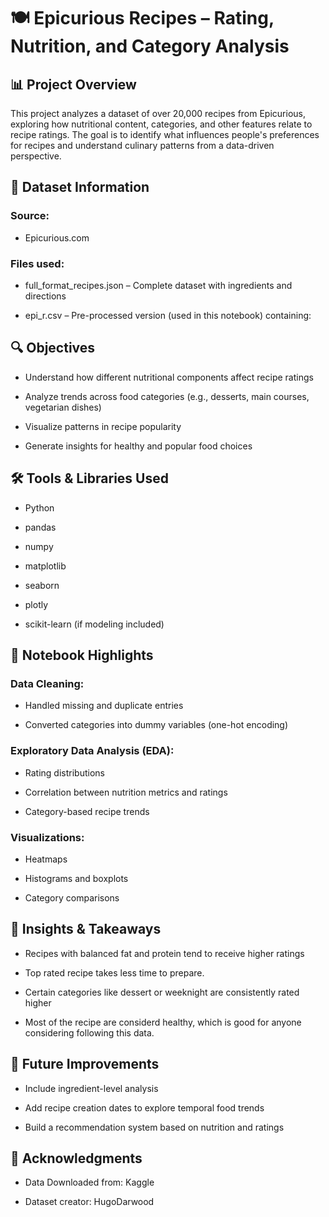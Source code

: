 # 🍽️ Epicurious Recipes – Rating, Nutrition, and Category Analysis
## 📊 Project Overview
This project analyzes a dataset of over 20,000 recipes from Epicurious, exploring how nutritional content, categories, and other features relate to recipe ratings. The goal is to identify what influences people's preferences for recipes and understand culinary patterns from a data-driven perspective.

## 📁 Dataset Information
### Source: 
- Epicurious.com

### Files used:

- full_format_recipes.json – Complete dataset with ingredients and directions

- epi_r.csv – Pre-processed version (used in this notebook) containing:


## 🔍 Objectives
- Understand how different nutritional components affect recipe ratings

- Analyze trends across food categories (e.g., desserts, main courses, vegetarian dishes)

- Visualize patterns in recipe popularity

- Generate insights for healthy and popular food choices

## 🛠️ Tools & Libraries Used
- Python

- pandas

- numpy

- matplotlib

- seaborn

- plotly

- scikit-learn (if modeling included)

## 🔬 Notebook Highlights
### Data Cleaning:

- Handled missing and duplicate entries

- Converted categories into dummy variables (one-hot encoding)

### Exploratory Data Analysis (EDA):

- Rating distributions

- Correlation between nutrition metrics and ratings

- Category-based recipe trends

### Visualizations:

- Heatmaps

- Histograms and boxplots

- Category comparisons


## 🧠 Insights & Takeaways
- Recipes with balanced fat and protein tend to receive higher ratings

- Top rated recipe takes less time to prepare.

- Certain categories like dessert or weeknight are consistently rated higher

- Most of the recipe are considerd healthy, which is good for anyone considering following this data.

## 🚀 Future Improvements
- Include ingredient-level analysis

- Add recipe creation dates to explore temporal food trends

- Build a recommendation system based on nutrition and ratings

## 🙏 Acknowledgments
- Data Downloaded from: Kaggle

- Dataset creator: HugoDarwood

